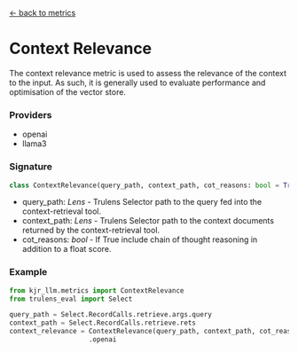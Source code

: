 [<- back to metrics](./metrics.md)
# Context Relevance
The context relevance metric is used to assess the relevance of the context to
the input. As such, it is generally used to evaluate performance and
optimisation of the vector store.

### Providers
* openai
* llama3

### Signature
```python
class ContextRelevance(query_path, context_path, cot_reasons: bool = True)
```
* query_path: *Lens* - Trulens Selector path to the query fed into the context-retrieval
tool.
* context_path: *Lens* - Trulens Selector path to the context documents returned by the
context-retrieval tool.
* cot_reasons: *bool* - If True include chain of thought reasoning in addition to
a float score.

### Example
```python
from kjr_llm.metrics import ContextRelevance
from trulens_eval import Select

query_path = Select.RecordCalls.retrieve.args.query
context_path = Select.RecordCalls.retrieve.rets
context_relevance = ContextRelevance(query_path, context_path, cot_reasons = False) \
                    .openai
```
